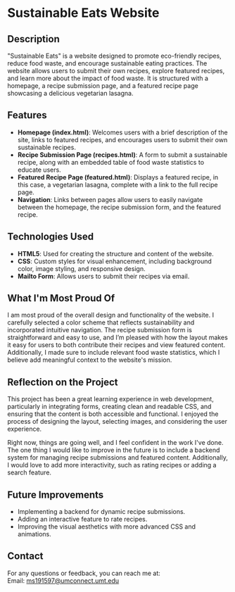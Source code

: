 # Sustainable Eats Website

## Description
"Sustainable Eats" is a website designed to promote eco-friendly recipes, reduce food waste, and encourage sustainable eating practices. The website allows users to submit their own recipes, explore featured recipes, and learn more about the impact of food waste. It is structured with a homepage, a recipe submission page, and a featured recipe page showcasing a delicious vegetarian lasagna.

## Features
- **Homepage (index.html)**: Welcomes users with a brief description of the site, links to featured recipes, and encourages users to submit their own sustainable recipes.
- **Recipe Submission Page (recipes.html)**: A form to submit a sustainable recipe, along with an embedded table of food waste statistics to educate users.
- **Featured Recipe Page (featured.html)**: Displays a featured recipe, in this case, a vegetarian lasagna, complete with a link to the full recipe page.
- **Navigation**: Links between pages allow users to easily navigate between the homepage, the recipe submission form, and the featured recipe.

## Technologies Used
- **HTML5**: Used for creating the structure and content of the website.
- **CSS**: Custom styles for visual enhancement, including background color, image styling, and responsive design.
- **Mailto Form**: Allows users to submit their recipes via email.
  
## What I'm Most Proud Of
I am most proud of the overall design and functionality of the website. I carefully selected a color scheme that reflects sustainability and incorporated intuitive navigation. The recipe submission form is straightforward and easy to use, and I’m pleased with how the layout makes it easy for users to both contribute their recipes and view featured content. Additionally, I made sure to include relevant food waste statistics, which I believe add meaningful context to the website's mission.

## Reflection on the Project
This project has been a great learning experience in web development, particularly in integrating forms, creating clean and readable CSS, and ensuring that the content is both accessible and functional. I enjoyed the process of designing the layout, selecting images, and considering the user experience.

Right now, things are going well, and I feel confident in the work I've done. The one thing I would like to improve in the future is to include a backend system for managing recipe submissions and featured content. Additionally, I would love to add more interactivity, such as rating recipes or adding a search feature.

## Future Improvements
- Implementing a backend for dynamic recipe submissions.
- Adding an interactive feature to rate recipes.
- Improving the visual aesthetics with more advanced CSS and animations.

## Contact
For any questions or feedback, you can reach me at:  
Email: [ms191597@umconnect.umt.edu](mailto:ms191597@umconnect.umt.edu)
